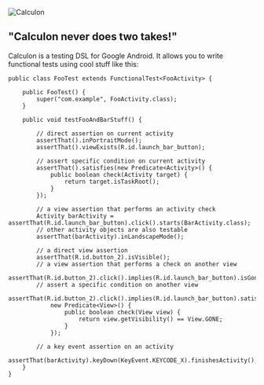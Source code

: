 ![Calculon](http://github.com/kaeppler/calculon/raw/master/assets/calculon.png)

## "Calculon never does two takes!"

Calculon is a testing DSL for Google Android. It allows you to write functional tests using cool stuff like this:

    public class FooTest extends FunctionalTest<FooActivity> {

        public FooTest() {
            super("com.example", FooActivity.class);
        }

        public void testFooAndBarStuff() {

            // direct assertion on current activity
            assertThat().inPortraitMode();
            assertThat().viewExists(R.id.launch_bar_button);

            // assert specific condition on current activity
            assertThat().satisfies(new Predicate<Activity>() {
                public boolean check(Activity target) {
                    return target.isTaskRoot();
                }
            });

            // a view assertion that performs an activity check
            Activity barActivity = assertThat(R.id.launch_bar_button).click().starts(BarActivity.class);
            // other activity objects are also testable
            assertThat(barActivity).inLandscapeMode();

            // a direct view assertion
            assertThat(R.id.button_2).isVisible();
            // a view assertion that performs a check on another view
            assertThat(R.id.button_2).click().implies(R.id.launch_bar_button).isGone();
            // assert a specific condition on another view
            assertThat(R.id.button_2).click().implies(R.id.launch_bar_button).satisfies(
                new Predicate<View>() {
                    public boolean check(View view) {
                        return view.getVisibility() == View.GONE;
                    }
                });

            // a key event assertion on an activity
            assertThat(barActivity).keyDown(KeyEvent.KEYCODE_X).finishesActivity();
        }
    }


